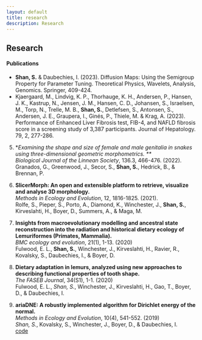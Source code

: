 ```yaml
---
layout: default
title: research
description: Research
---
```

## Research

#### Publications

* **Shan, S.** & Daubechies, I. (2023). Diffusion Maps: Using the Semigroup Property for Parameter Tuning. Theoretical Physics, Wavelets, Analysis, Genomics. Springer, 409-424.
* Kjaergaard, M., Lindvig, K. P., Thorhauge, K. H., Andersen, P., Hansen, J. K., Kastrup, N., Jensen, J. M., Hansen, C. D., Johansen, S., Israelsen, M., Torp, N., Trelle, M. B., **Shan, S.**, Detlefsen, S., Antonsen, S., Andersen, J. E., Graupera, I., Ginés, P., Thiele, M. & Krag, A. (2023). Performance of Enhanced Liver Fibrosis test, FIB-4, and NAFLD fibrosis score in a screening study of 3,387 participants. Journal of Hepatology. 79, 2, 277-286.

5. **Examining the shape and size of female and male genitalia in snakes using three-dimensional geometric morphometrics. ** <br />
Biological Journal of the Linnean Society*, 136.3, 466-476. (2022). <br />
Granados, G., Greenwood, J., Secor, S., **Shan, S.**, Hedrick, B., \& Brennan, P. <br />

4. **SlicerMorph: An open and extensible platform to retrieve, visualize and analyse 3D morphology.** <br />
*Methods in Ecology and Evolution*, 12, 1816-1825. (2021). <br />
Rolfe, S., Pieper, S., Porto, A., Diamond, K., Winchester, J., **Shan, S.**, Kirveslahti, H., Boyer, D., Summers, A., & Maga, M. <br />

3. **Insights from macroevolutionary modelling and ancestral state reconstruction into the radiation and historical dietary ecology of Lemuriformes (Primates, Mammalia).** <br />
*BMC ecology and evolution*, 21(1), 1-13. (2020) <br />
Fulwood, E. L., **Shan, S.**, Winchester, J., Kirveslahti, H., Ravier, R., Kovalsky, S., Daubechies, I., & Boyer, D.<br />

2. **Dietary adaptation in lemurs, analyzed using new approaches to describing functional properties of tooth shape.** <br />
*The FASEB Journal*, 34(S1), 1-1. (2020) <br />
Fulwood, E. L., *Shan, S.*, Winchester, J., Kirveslahti, H., Gao, T., Boyer, D., & Daubechies, I. <br />

1. **ariaDNE: A robustly implemented algorithm for Dirichlet energy of the normal.** <br />
*Methods in Ecology and Evolution*, 10(4), 541-552. (2019) <br />
*Shan, S.*, Kovalsky, S., Winchester, J., Boyer, D., & Daubechies, I. <br />
[code](/articles/ariadne.html)

<br />
<br />
<br />
<br />
<br />

